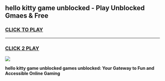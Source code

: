 
## hello kitty game unblocked - Play Unblocked Gmaes & Free
<h3>
<a href="https://news.freeplayer.one?title=hello_kitty_game_unblocked&ref=23F">CLICK TO PLAY</a></h3>
<hr>

<h3>
<a href="https://news.freeplayer.one?title=hello_kitty_game_unblocked&ref=23F">CLICK 2 PLAY</a>
  
</h3>

<a href="https://news.freeplayer.one?title=hello_kitty_game_unblocked&ref=23F/"><img src="https://clearcache.store/games.png"></a>


**hello kitty game unblocked games unblocked: Your Gateway to Fun and Accessible Online Gaming**
